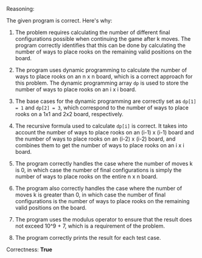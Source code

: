 Reasoning:

The given program is correct. Here's why:

1.  The problem requires calculating the number of different final configurations possible when continuing the game after k moves. The program correctly identifies that this can be done by calculating the number of ways to place rooks on the remaining valid positions on the board.

2.  The program uses dynamic programming to calculate the number of ways to place rooks on an n x n board, which is a correct approach for this problem. The dynamic programming array `dp` is used to store the number of ways to place rooks on an i x i board.

3.  The base cases for the dynamic programming are correctly set as `dp[1] = 1` and `dp[2] = 3`, which correspond to the number of ways to place rooks on a 1x1 and 2x2 board, respectively.

4.  The recursive formula used to calculate `dp[i]` is correct. It takes into account the number of ways to place rooks on an (i-1) x (i-1) board and the number of ways to place rooks on an (i-2) x (i-2) board, and combines them to get the number of ways to place rooks on an i x i board.

5.  The program correctly handles the case where the number of moves k is 0, in which case the number of final configurations is simply the number of ways to place rooks on the entire n x n board.

6.  The program also correctly handles the case where the number of moves k is greater than 0, in which case the number of final configurations is the number of ways to place rooks on the remaining valid positions on the board.

7.  The program uses the modulus operator to ensure that the result does not exceed 10^9 + 7, which is a requirement of the problem.

8.  The program correctly prints the result for each test case.

Correctness: **True**